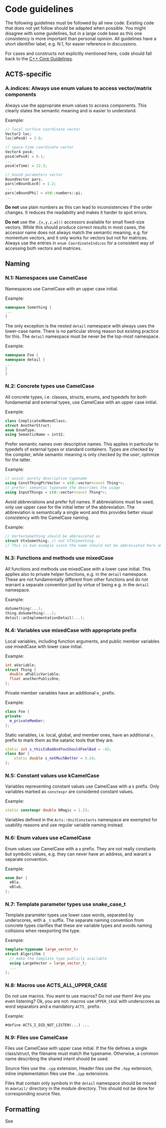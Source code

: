 # Code guidelines

The following guidelines must be followed by all new code. Existing code that does not yet follow should be adapted when possible.
You might disagree with some guidelines, but in a large code base as this one consistency is more important than personal opinion.
All guidelines have a short identifier label, e.g. N.1, for easier reference in discussions.

For cases and constructs not explicitly mentioned here, code should fall back to the [C++ Core Guidelines](https://isocpp.github.io/CppCoreGuidelines/CppCoreGuidelines).

## ACTS-specific

### A.indices: Always use enum values to access vector/matrix components

Always use the appropriate enum values to access components. This clearly states
the semantic meaning and is easier to understand.

Example:

```cpp
// local surface coordinate vector
Vector2 loc;
loc[ePos0] = 2.0;

// space-time coordinate vector
Vector4 pos4;
pos4[ePos0] = 0.1;
...
pos4[eTime] = 12.3;

// bound parameters vector
BoundVector pars;
pars[eBoundLoc0] = 1.2;
...
pars[eBoundPhi] = std::numbers::pi;
...
```

**Do not** use plain numbers as this can lead to inconsistencies if the order
changes. It reduces the readability and makes it harder to spot errors.

**Do not** use the `.{x,y,z,w}()` accessors available for small fixed-size
vectors. While this should produce correct results in most cases, the accessor
name does not always match the semantic meaning, e.g. for momentum vectors, and
it only works for vectors but not for matrices. Always use the entries in
`enum CoordinateIndices` for a consistent way of accessing both vectors and matrices.

## Naming

### N.1: Namespaces use CamelCase

Namespaces use CamelCase with an upper case initial.

Example:

```cpp
namespace Something {
...
}
```

The only exception is the nested `detail` namespace with always uses the lower-case name. There is no particular strong reason but existing practice for this. The `detail` namespace must be never be the top-most namespace.

Example:

```cpp
namespace Foo {
namespace detail {
...
}
}
```

### N.2: Concrete types use CamelCase

All concrete types, i.e. classes, structs, enums, and typedefs for both fundamental and external types, use CamelCase with an upper case initial.

Example:

```cpp
class ComplicatedNamedClass;
struct AnotherStruct;
enum EnumType;
using SemanticName = int32;
```

Prefer semantic names over descriptive names. This applies in particular to typedefs of external types or standard containers. Types are checked by the compiler, while semantic meaning is only checked by the user; optimize for the latter.

Example:

```cpp
// avoid: purely descriptive typename
using ConstThingPtrVector = std::vector<const Thing*>;
// prefer: semantic typename the describes the usage
using InputThings = std::vector<const Thing*>;
```

Avoid abbreviations and prefer full names. If abbreviations must be used, only use upper case for the initial letter of the abbreviation. The abbreviation is semantically a single word and this provides better visual consistency with the CamelCase naming.

Example:

```cpp
// VertexSomething should be abbreviated as
struct VtxSomething; // not VTXSomething.
// This is bad example since the name should not be abbreviated here anyway.
```

### N.3: Functions and methods use mixedCase

All functions and methods use mixedCase with a lower case initial. This applies also to private helper functions, e.g. in the `detail` namespace. These are not fundamentally different from other functions and do not warrant a separate convention just by virtue of being e.g. in the `detail` namespace.

Example:

```cpp
doSomething(...);
thing.doSomething(...);
detail::anImplementationDetail(...);
```

### N.4: Variables use mixedCase with appropriate prefix

Local variables, including function arguments, and public member variables use mixedCase with lower case initial.

Example:

```cpp
int aVariable;
struct Thing {
  double aPublicVariable;
  float anotherPublicOne;
};
```

Private member variables have an additional `m_` prefix.

Example:

```cpp
class Foo {
private:
  m_privateMember;
};
```

Static variables, i.e. local, global, and member ones, have an additional `s_` prefix to mark them as the satanic tools that they are.

```cpp
static int s_thisIsBadAndYouShouldFeelBad = -42;
class Bar {
    static double s_notMuchBetter = 3.14;
};
```

### N.5: Constant values use kCamelCase

Variables representing constant values use CamelCase with a `k` prefix. Only variables marked as `constexpr` are considered constant values.

Example:

```cpp
static constexpr double kMagic = 1.23;
```

Variables defined in the `Acts::UnitConstants` namespace are exempted for usability reasons and use regular variable naming instead.

### N.6: Enum values use eCamelCase

Enum values use CamelCase with a `e` prefix. They are not really constants but symbolic values, e.g. they can never have an address, and warant a separate convention.

Example:

```cpp
enum Bar {
  eBla,
  eBlub,
};
```

### N.7: Template parameter types use snake_case_t

Template parameter types use lower case words, separated by underscores, with a `_t` suffix. The separate naming convention from concrete types clarifies that these are variable types and avoids naming collisions when reexporting the type.

Example:

```cpp
template<typename large_vector_t>
struct Algorithm {
  // make the template type publicly available
  using LargeVector = large_vector_t;
  ...
};
```

### N.8: Macros use ACTS_ALL_UPPER_CASE

Do not use macros. You want to use macros? Do not use them! Are you even listening? Ok, you are not: macros use `UPPER_CASE` with underscores as word separators and a mandatory `ACTS_` prefix.

Example:

```
#define ACTS_I_DID_NOT_LISTEN(...) ...
```

### N.9: Files use CamelCase

Files use CamelCase with upper case initial. If the file defines a single class/struct, the filename must match the typename. Otherwise, a common name describing the shared intent should be used.

Source files use the `.cpp` extension, Header files use the `.hpp` extension, inline implementation files use the `.ipp` extensions.

Files that contain only symbols in the `detail` namespace should be moved in a`detail/` directory in the module directory. This should not be done for corresponding source files.

## Formatting

See [](howto_format)
